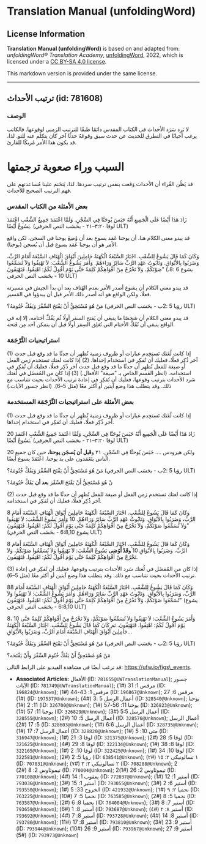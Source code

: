 # Translation Manual (unfoldingWord)

## License Information

**Translation Manual (unfoldingWord)** is based on and adapted from: _unfoldingWord® Translation Academy_, [unfoldingWord](https://unfoldingword.org/utw), 2022, which is licensed under a [CC BY-SA 4.0 license](https://creativecommons.org/licenses/by-sa/4.0/legalcode.en).

This markdown version is provided under the same license.



--------------------------------

## ترتيب الأحداث (id: 781608)

### الوصف

 لا يَرِد سَرَد الأحداث في الكتاب المقدس دائمًا طبقًا للترتيب الزمني لوقوعها. فالكاتب يرغب أحيانًا في التطرق للحديث عن حدث سبق وقوعَهُ حدثًا آخر كان يتكلم عنه للتو. لذا، قد يكون هذا الأمر مُربكًا للقارئ.

السبب وراء صعوبة ترجمتها
========================

قد يَظُن القُراء أن الأحداث وَقعت بنفس ترتيب سردها. لذا، يَتحَتم علينا مُساعدتهم على فهم الترتيب الصحيح للأحداث.

### بعض الأمثلة من الكتاب المقدس

زَادَ هَذَا أَيْضًا عَلَى الْجَمِيعِ أَنَّهُ حَبَسَ يُوحَنَّا فِي السِّجْنِ. وَلَمَّا اعْتَمَدَ جَمِيعُ الشَّعْبِ اعْتَمَدَ يَسُوعُ أَيْضًا. (لوقا ٣:٢٠–٢١ \- بحَسَب النص الحرفي ULT)

قد يبدو معنى الكلام هنا، أن يوحنا عَمَد يسوع بعد أن وُضِعَ يوحنا في السجن، لكن واقع الأمر هو أن يوحنا عَمَد يسوع قبل أن يُسجن (يوحنا).

وَكَانَ كَمَا قَالَ يَشُوعُ لِلشَّعْبِ. اجْتَازَ السَّبْعَةُ الْكَهَنَةُ حَامِلِينَ أَبْوَاقَ الْهُتَافِ السَّبْعَةَ أَمَامَ الرَّبِّ، وَضَرَبُوا بِالأَبْوَاقِ. وَتَابُوتُ عَهْدِ الرَّبِّ سَائِرٌ وَرَاءَهُمْ. وَأَمَرَ يَشُوعُ الشَّعْبَ: لاَ تَهْتِفُوا وَلاَ تُسَمِّعُوا صَوْتَكُمْ، وَلاَ تَخْرُجْ مِنْ أَفْوَاهِكُمْ كَلِمَةٌ حَتَّى يَوْمَ أَقُولُ لَكُمُ: اهْتِفُوا. فَتَهْتِفُونَ" (يشوع 6 :8، 10 \- بحَسَب النص الحرفي ULT)

قد يبدو معنى الكلام أن يشوع أصدر الأمر بعدم الهُتاف بعد أن بدأ الجيش في مسيرته فعلًا، ولكن الواقع هو أنه أصدر ذلك الأمر قبل أن يبدؤوا في المَسير.

مَنْ هُوَ مُسْتَحِقٌّ أَنْ يَفْتَحَ السِّفْرَ وَيَفُكَّ خُتُومَهُ؟ (رؤيا 5 :2ب \- بحَسَب النص الحرفي ULT)

قد يبدو معنى الكلام أن شخصًا ما ينبغي أن يَفتح السفر أولًا ثُم يَفُكَّ أختامه، إلا إنه في الواقع ينبغي أن تُفُكَّ الأختام التي تُغلِق السِفر أولًا قبل أن يتمكن أحد مِن فَتحه.

### استراتيجيات التَّرْجَمَة

(1\) إذا كانت لُغَتك تَستخِدم عبارات أو ظروف زمنية تُظهِر أن حدثًا ما قد وقع قبل حدث آخر ذُكِر فعلًا، فعليك أن تُفكِر في استخدام إحداها. (2\) إذا كانت لغتك تستخدم زمن الفعل أو صيغة للفعل تُظهِر أن حدثًا ما قد وقع قبل حدث آخر ذُكِر فعلًا، فعليك أن تُفكِر في استخدامه. (انظر القسم الخاص بـ "صيغة" الأفعال.) (3\) إذا كان من المُفضَل في لُغتك سَرد الأحداث بترتيب وقوعها، فعليك أن تُفكِر في إعادة ترتيب الأحداث بحيث تتناسب مع ذلك. وقد يتطلب هذا وضع آيتين أو أكثر معًا (مثل 5–6\). (انظر جسور الآيات.)

### بعض الأمثلة على استراتيجيات التَّرْجَمَة المستخدمة

(1\) إذا كانت لُغَتك تَستخِدم عبارات أو ظروف زمنية تُظهِر أن حدثًا ما قد وقع قبل حدث آخر ذُكِر فعلًا، فعليك أن تُفكِر في استخدام إحداها. 

20 زَادَ هَذَا أَيْضًا عَلَى الْجَمِيعِ أَنَّهُ حَبَسَ يُوحَنَّا فِي السِّجْنِ. وَلَمَّا اعْتَمَدَ جَمِيعُ الشَّعْبِ اعْتَمَدَ يَسُوعُ أَيْضًا. (لوقا ٣:٢٠–٢١ \- بحَسَب النص الحرفي ULT)

20 ولكن هيرودس .... حَبَسَ يُوحنَّا فِي السِّجْنِ. ٢١ و**قَبل أن يُسجَن يوحنا،** حين كان جميع الناس يتَعَمَدون على يد يوحنا، اعْتَمَدَ يسوع أيضًا.

مَنْ هُوَ مُسْتَحِقٌّ أَنْ يَفْتَحَ السِّفْرَ وَيَفُكَّ خُتُومَهُ؟ (رؤيا 5 :2ب \- بحَسَب النص الحرفي ULT)

نْ هُوَ مُسْتَحِقٌّ أَنْ يَفْتَحَ السِّفْرَ **بعد أن** يَفُكَّ خُتُومَهُ؟

(2\) إذا كانت لغتك تستخدم زمن الفعل أو صيغة للفعل تُظهِر أن حدثًا ما قد وقع قبل حدث آخر ذُكِر فعلًا، فعليك أن تُفكِر في استخدامه.

8 وَكَانَ كَمَا قَالَ يَشُوعُ لِلشَّعْبِ. اجْتَازَ السَّبْعَةُ الْكَهَنَةُ حَامِلِينَ أَبْوَاقَ الْهُتَافِ السَّبْعَةَ أَمَامَ الرَّبِّ، وَضَرَبُوا بِالأَبْوَاقِ. وَتَابُوتُ عَهْدِ الرَّبِّ سَائِرٌ وَرَاءَهُمْ. 10 وَأَمَرَ يَشُوعُ الشَّعْبَ: لاَ تَهْتِفُوا وَلاَ تُسَمِّعُوا صَوْتَكُمْ، وَلاَ تَخْرُجْ مِنْ أَفْوَاهِكُمْ كَلِمَةٌ حَتَّى يَوْمَ أَقُولُ لَكُمُ: اهْتِفُوا. فَتَهْتِفُونَ" (يشوع 6:8,10 \- بحَسَب النص الحرفي ULT)

8 وَكَانَ كَمَا قَالَ يَشُوعُ لِلشَّعْبِ. اجْتَازَ السَّبْعَةُ الْكَهَنَةُ حَامِلِينَ أَبْوَاقَ الْهُتَافِ السَّبْعَةَ أَمَامَ الرَّبِّ، وَضَرَبُوا بِالأَبْوَاقِ 10 **وقَدْ أَوُصَى** يَشُوعُ الشَّعْبَ: لاَ تَهْتِفُوا وَلاَ تُسَمِّعُوا صَوْتَكُمْ، وَلاَ تَخْرُجْ مِنْ أَفْوَاهِكُمْ كَلِمَةٌ حَتَّى يَوْمَ أَقُولُ لَكُمُ: اهْتِفُوا. فَتَهْتِفُونَ.

(3\) إذا كان من المُفضَل في لُغتك سَرد الأحداث بترتيب وقوعها، فعليك أن تُفكِر في إعادة ترتيب الأحداث بحيث تتناسب مع ذلك. وقد يتطلب هذا وضع آيتين أو أكثر معًا (مثل 5–6\). 

88 وَكَانَ كَمَا قَالَ يَشُوعُ لِلشَّعْبِ. اجْتَازَ السَّبْعَةُ الْكَهَنَةُ حَامِلِينَ أَبْوَاقَ الْهُتَافِ السَّبْعَةَ أَمَامَ الرَّبِّ، وَضَرَبُوا بِالأَبْوَاقِ. وَتَابُوتُ عَهْدِ الرَّبِّ سَائِرٌ وَرَاءَهُمْ. وَأَمَرَ يَشُوعُ الشَّعْبَ: لاَ تَهْتِفُوا وَلاَ تُسَمِّعُوا صَوْتَكُمْ، وَلاَ تَخْرُجْ مِنْ أَفْوَاهِكُمْ كَلِمَةٌ حَتَّى يَوْمَ أَقُولُ لَكُمُ: اهْتِفُوا. فَتَهْتِفُونَ" (يشوع 6:8,10 \- بحَسَب النص الحرفي ULT) 

8، 10 وَأَمَرَ يَشُوعُ الشَّعْبَ: لاَ تَهْتِفُوا وَلاَ تُسَمِّعُوا صَوْتَكُمْ، وَلاَ تَخْرُجْ مِنْ أَفْوَاهِكُمْ كَلِمَةٌ حَتَّى يَوْمَ أَقُولُ لَكُمُ: اهْتِفُوا. فَتَهْتِفُونَ. ثم كَانَ كَمَا قَالَ يَشُوعُ لِلشَّعْبِ. اجْتَازَ السَّبْعَةُ الْكَهَنَةُ حَامِلِينَ أَبْوَاقَ الْهُتَافِ السَّبْعَةَ أَمَامَ الرَّبِّ، وَضَرَبُوا بِالأَبْوَاقِ...

مَنْ هُوَ مُسْتَحِقٌّ أَنْ يَفْتَحَ السِّفْرَ وَيَفُكَّ خُتُومَهُ؟ (رؤيا 5 :2ب \- بحَسَب النص الحرفي ULT)

مَنْ هُوَ مُسْتَحِقٌّ أَنْ يَفُكَّ خُتُومَ السِّفْرَ وأَنْ يَفْتَحَه؟

قد ترغب أيضًا في مشاهدة الفيديو على الرابط التالي: https://ufw.io/figs\_events.

* **Associated Articles:** الأفعال (ID: `781655@UWTranslationManual`); جسور الآيات (ID: `781749@UWTranslationManual`); مرقس 1: 31 (#1) (ID: `196824@Unknown`); مرقس 1: 43-44 (#1) (ID: `196867@Unknown`); مرقس 6: 27 (#1) (ID: `197537@Unknown`); أعمال الرسل 5 :3 (#4) (ID: `328540@Unknown`); يوحنا 11: 2 (#1) (ID: `326700@Unknown`); يوحنا 11: 56-57 (#1) (ID: `326823@Unknown`); يوحنا 11: 57 (#1) (ID: `326829@Unknown`); أعمال الرسل 5:5 (#3) (ID: `328555@Unknown`); أعمال الرسل 5: 10 (#2) (ID: `328576@Unknown`); أعمال الرسل 5: 17 (#2) (ID: `328603@Unknown`); أعمال الرسل 6:6 (#1) (ID: `328735@Unknown`); أعمال الرسل 7: 17 (#1) (ID: `328820@Unknown`); متى 10: 5 (#1) (ID: `316947@Unknown`); لوقا 3: 21 (#1) (ID: `321375@Unknown`); لوقا 5: 28 (#2) (ID: `321625@Unknown`); لوقا 8: 29 (#4) (ID: `322134@Unknown`); لوقا 8: 38 (#1) (ID: `322165@Unknown`); لوقا 10: 2 (#1) (ID: `322425@Unknown`); لوقا 10: 34 (#1) (ID: `322581@Unknown`); رؤيا 5: 2 (#2) (ID: `638541@Unknown`); ١ تسالونيكي ٢: ١٥ (#٢) (ID: `707831@Unknown`); ٢ تسالونيكي ٢: ٣ (#٧) (ID: `708288@Unknown`); 2 تيموثاوس 2: 8 (#2) (ID: `770004@Unknown`); 2تيموثاوس 2: 26 (#1) (ID: `770108@Unknown`); يعقوب 1: 14 (#4) (ID: `772037@Unknown`); أستير 1: 12 (#1) (ID: `793036@Unknown`); أستير 1: 15 (#3) (ID: `793055@Unknown`); أستير 6: 2 (#3) (ID: `793550@Unknown`); الخروج 33: 5 (#1) (ID: `421932@Unknown`); نحميا ٢: ٩ (#٦) (ID: `763225@Unknown`); نحميا 5: 7 (#10) (ID: `763585@Unknown`); نحميا 5: 8 (#2) (ID: `763587@Unknown`); نحميا 8: 6 (#2) (ID: `764004@Unknown`); أستير 7: 8 (#3) (ID: `793659@Unknown`); أستير 8: 1 (#6) (ID: `793687@Unknown`); أستير ٨: ٢ (#٤) (ID: `793692@Unknown`); أستير 8: 7 (#4) (ID: `793728@Unknown`); أستير 8: 14 (#4) (ID: `793786@Unknown`); أستير 8: 17 (#11) (ID: `793810@Unknown`); أستير 9: 23 (#3) (ID: `793944@Unknown`); أستير 9: 26 (#10) (ID: `793967@Unknown`); أستير 9: 27 (#5) (ID: `793973@Unknown`)

